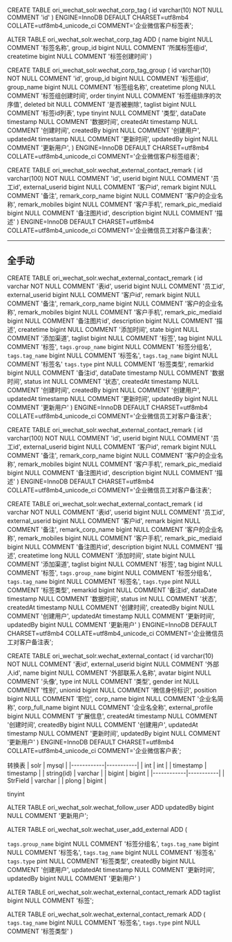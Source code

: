 CREATE TABLE ori_wechat_solr.wechat_corp_tag (
id varchar(10) NOT NULL COMMENT 'id'
)
ENGINE=InnoDB
DEFAULT CHARSET=utf8mb4
COLLATE=utf8mb4_unicode_ci
COMMENT='企业微信客户标签表';

ALTER TABLE ori_wechat_solr.wechat_corp_tag ADD (
name bigint NULL COMMENT '标签名称',
group_id bigint NULL COMMENT '所属标签组id',
createtime bigint NULL COMMENT '标签创建时间'
)




CREATE TABLE ori_wechat_solr.wechat_corp_tag_group (
id varchar(10) NOT NULL COMMENT 'id',
group_id bigint NULL COMMENT '标签组id', 
group_name bigint NULL COMMENT '标签组名称', 
createtime plong NULL COMMENT '标签组创建时间', 
order tinyint NULL COMMENT '标签组排序的次序值', 
deleted bit NULL COMMENT '是否被删除', 
taglist bigint NULL COMMENT '标签id列表', 
type tinyint NULL COMMENT '类型', 
dataDate timestamp NULL COMMENT '数据时间', 
createdAt timestamp NULL COMMENT '创建时间', 
createdBy bigint NULL COMMENT '创建用户', 
updatedAt timestamp NULL COMMENT '更新时间', 
updatedBy bigint NULL COMMENT '更新用户', 
)
ENGINE=InnoDB
DEFAULT CHARSET=utf8mb4
COLLATE=utf8mb4_unicode_ci
COMMENT='企业微信客户标签组表';

CREATE TABLE ori_wechat_solr.wechat_external_contact_remark (
 id varchar(100) NOT NULL COMMENT 'id',
 userid bigint NULL COMMENT '员工id',
 external_userid bigint NULL COMMENT '客户id',
 remark bigint NULL COMMENT '备注',
 remark_corp_name bigint NULL COMMENT '客户的企业名称',
 remark_mobiles bigint NULL COMMENT '客户手机',
 remark_pic_mediaid bigint NULL COMMENT '备注图片id',
 description bigint NULL COMMENT '描述'
)
ENGINE=InnoDB
DEFAULT CHARSET=utf8mb4
COLLATE=utf8mb4_unicode_ci
COMMENT='企业微信员工对客户备注表';

-----
全手动
-----

CREATE TABLE ori_wechat_solr.wechat_external_contact_remark (
id varchar NOT NULL COMMENT '表id',
userid bigint NULL COMMENT '员工id',
external_userid bigint NULL COMMENT '客户id',
remark bigint NULL COMMENT '备注',
remark_corp_name bigint NULL COMMENT '客户的企业名称',
remark_mobiles bigint NULL COMMENT '客户手机',
remark_pic_mediaid bigint NULL COMMENT '备注图片id',
description bigint NULL COMMENT '描述',
createtime bigint NULL COMMENT '添加时间',
state bigint NULL COMMENT '添加渠道',
taglist bigint NULL COMMENT '标签',
tag bigint NULL COMMENT '标签',
`tags.group_name` bigint NULL COMMENT '标签分组名',
`tags.tag_name` bigint NULL COMMENT '标签名',
`tags.tag_name` bigint NULL COMMENT '标签名'
`tags.type` pint NULL COMMENT '标签类型',
remarkid bigint NULL COMMENT '备注id',
dataDate timestamp NULL COMMENT '数据时间',
status int NULL COMMENT '状态',
createdAt timestamp NULL COMMENT '创建时间',
createdBy bigint NULL COMMENT '创建用户',
updatedAt timestamp NULL COMMENT '更新时间',
updatedBy bigint NULL COMMENT '更新用户'
)
ENGINE=InnoDB
DEFAULT CHARSET=utf8mb4
COLLATE=utf8mb4_unicode_ci
COMMENT='企业微信员工对客户备注表';

CREATE TABLE ori_wechat_solr.wechat_external_contact_remark (
 id varchar(100) NOT NULL COMMENT 'id',
 userid bigint NULL COMMENT '员工id',
 external_userid bigint NULL COMMENT '客户id',
 remark bigint NULL COMMENT '备注',
 remark_corp_name bigint NULL COMMENT '客户的企业名称',
 remark_mobiles bigint NULL COMMENT '客户手机',
 remark_pic_mediaid bigint NULL COMMENT '备注图片id',
 description bigint NULL COMMENT '描述'
)
ENGINE=InnoDB
DEFAULT CHARSET=utf8mb4
COLLATE=utf8mb4_unicode_ci
COMMENT='企业微信员工对客户备注表';





CREATE TABLE ori_wechat_solr.wechat_external_contact_remark (
id varchar NOT NULL COMMENT '表id',
userid bigint NULL COMMENT '员工id',
external_userid bigint NULL COMMENT '客户id',
remark bigint NULL COMMENT '备注',
remark_corp_name bigint NULL COMMENT '客户的企业名称',
remark_mobiles bigint NULL COMMENT '客户手机',
remark_pic_mediaid bigint NULL COMMENT '备注图片id',
description bigint NULL COMMENT '描述',
createtime long NULL COMMENT '添加时间',
state bigint NULL COMMENT '添加渠道',
taglist bigint NULL COMMENT '标签',
tag bigint NULL COMMENT '标签',
`tags.group_name` bigint NULL COMMENT '标签分组名',
`tags.tag_name` bigint NULL COMMENT '标签名',
`tags.type` pint NULL COMMENT '标签类型',
remarkid bigint NULL COMMENT '备注id',
dataDate timestamp NULL COMMENT '数据时间',
status int NULL COMMENT '状态',
createdAt timestamp NULL COMMENT '创建时间',
createdBy bigint NULL COMMENT '创建用户',
updatedAt timestamp NULL COMMENT '更新时间',
updatedBy bigint NULL COMMENT '更新用户'
)
ENGINE=InnoDB
DEFAULT CHARSET=utf8mb4
COLLATE=utf8mb4_unicode_ci
COMMENT='企业微信员工对客户备注表';

CREATE TABLE ori_wechat_solr.wechat_external_contact (
 id varchar(10) NOT NULL COMMENT '表id',
external_userid bigint NULL COMMENT '外部人id',
name bigint NULL COMMENT '外部联系人名称',
avatar bigint NULL COMMENT '头像',
type int NULL COMMENT '类型',
gender int NULL COMMENT '性别',
unionid bigint NULL COMMENT '微信身份标识',
position bigint NULL COMMENT '职位',
corp_name bigint NULL COMMENT '企业名简称',
corp_full_name bigint NULL COMMENT '企业名全称',
external_profile bigint NULL COMMENT '扩展信息',
createdAt timestamp NULL COMMENT '创建时间',
createdBy bigint NULL COMMENT '创建用户',
updatedAt timestamp NULL COMMENT '更新时间',
updatedBy bigint NULL COMMENT '更新用户'
)
ENGINE=InnoDB
DEFAULT CHARSET=utf8mb4
COLLATE=utf8mb4_unicode_ci
COMMENT='企业微信客户表';

转换表
| solr       | mysql     |
|------------|-----------|
| int        | int       |
| timestamp       | timestamp |
| string(id) | varchar   |
| bigint     | bigint    |
|------------|-----------|
| StrField   | varchar   |
| plong      | bigint    |





tinyint


ALTER TABLE ori_wechat_solr.wechat_follow_user ADD updatedBy bigint NULL COMMENT '更新用户';

ALTER TABLE ori_wechat_solr.wechat_user_add_external ADD (

`tags.group_name` bigint NULL COMMENT '标签分组名',
`tags.tag_name` bigint NULL COMMENT '标签名',
`tags.tag_name` bigint NULL COMMENT '标签名'
`tags.type` pint NULL COMMENT '标签类型',
createdBy bigint NULL COMMENT '创建用户',
updatedAt timestamp NULL COMMENT '更新时间',
updatedBy bigint NULL COMMENT '更新用户'
)


ALTER TABLE ori_wechat_solr.wechat_external_contact_remark ADD taglist bigint NULL COMMENT '标签';

ALTER TABLE ori_wechat_solr.wechat_external_contact_remark ADD (
`tags.tag_name` bigint NULL COMMENT '标签名',
`tags.type` pint NULL COMMENT '标签类型'
)
